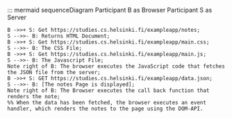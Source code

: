 ::: mermaid
sequenceDiagram
    Participant B as Browser
    Participant S as Server

    B ->>+ S: Get https://studies.cs.helsinki.fi/exampleapp/notes;
    S -->>- B: Returns HTML Document;
    B ->>+ S: Get https://studies.cs.helsinki.fi/exampleapp/main.css;
    S -->>- B: The CSS File;
    B ->>+ S: Get https://studies.cs.helsinki.fi/exampleapp/main.js;
    S -->>- B: The Javascript File;
    Note right of B: The browser executes the JavaScript code that fetches the JSON file from the server;
    B ->>+ S: GET https://studies.cs.helsinki.fi/exampleapp/data.json;
    S -->>- B: [The notes Page is displayed];
    Note right of B: The Browser executes the call back function that renders the note;
    %% When the data has been fetched, the browser executes an event handler, which renders the notes to the page using the DOM-API.